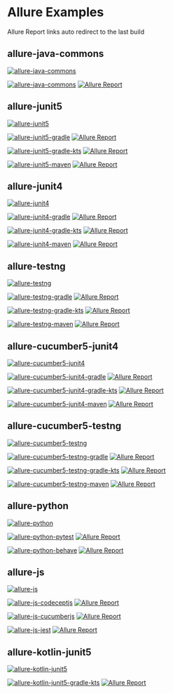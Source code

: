 # Allure Examples

Allure Report links auto redirect to the last build

## allure-java-commons
[![allure-java-commons](https://github.com/allure-examples/allure-examples/workflows/allure-java-commons/badge.svg)](https://github.com/allure-examples/allure-examples/actions?query=workflow%3Aallure-java-commons)

[![allure-java-commons](https://github.com/allure-examples/allure-java-commons/workflows/allure-java-commons/badge.svg)](https://github.com/allure-examples/allure-java-commons)
[![Allure Report](https://img.shields.io/badge/Allure%20Report-deployed-yellowgreen)](https://allure-examples.github.io/allure-java-commons/)

## allure-junit5
[![allure-junit5](https://github.com/allure-examples/allure-examples/workflows/allure-junit5/badge.svg)](https://github.com/allure-examples/allure-examples/actions?query=workflow%3Aallure-junit5)

[![allure-junit5-gradle](https://github.com/allure-examples/allure-junit5-gradle/workflows/allure-junit5-gradle/badge.svg)](https://github.com/allure-examples/allure-junit5-gradle)
[![Allure Report](https://img.shields.io/badge/Allure%20Report-deployed-yellowgreen)](https://allure-examples.github.io/allure-junit5-gradle/)

[![allure-junit5-gradle-kts](https://github.com/allure-examples/allure-junit5-gradle-kts/workflows/allure-junit5-gradle-kts/badge.svg)](https://github.com/allure-examples/allure-junit5-gradle-kts)
[![Allure Report](https://img.shields.io/badge/Allure%20Report-deployed-yellowgreen)](https://allure-examples.github.io/allure-junit5-gradle-kts/)

[![allure-junit5-maven](https://github.com/allure-examples/allure-junit5-maven/workflows/allure-junit5-maven/badge.svg)](https://github.com/allure-examples/allure-junit5-maven)
[![Allure Report](https://img.shields.io/badge/Allure%20Report-deployed-yellowgreen)](https://allure-examples.github.io/allure-junit5-maven/)

## allure-junit4
[![allure-junit4](https://github.com/allure-examples/allure-examples/workflows/allure-junit4/badge.svg)](https://github.com/allure-examples/allure-examples/actions?query=workflow%3Aallure-junit4)

[![allure-junit4-gradle](https://github.com/allure-examples/allure-junit4-gradle/workflows/allure-junit4-gradle/badge.svg)](https://github.com/allure-examples/allure-junit4-gradle)
[![Allure Report](https://img.shields.io/badge/Allure%20Report-deployed-yellowgreen)](https://allure-examples.github.io/allure-junit4-gradle/)

[![allure-junit4-gradle-kts](https://github.com/allure-examples/allure-junit4-gradle-kts/workflows/allure-junit4-gradle-kts/badge.svg)](https://github.com/allure-examples/allure-junit4-gradle-kts)
[![Allure Report](https://img.shields.io/badge/Allure%20Report-deployed-yellowgreen)](https://allure-examples.github.io/allure-junit4-gradle-kts/)

[![allure-junit4-maven](https://github.com/allure-examples/allure-junit4-maven/workflows/allure-junit4-maven/badge.svg)](https://github.com/allure-examples/allure-junit4-maven)
[![Allure Report](https://img.shields.io/badge/Allure%20Report-deployed-yellowgreen)](https://allure-examples.github.io/allure-junit4-maven/)

## allure-testng
[![allure-testng](https://github.com/allure-examples/allure-examples/workflows/allure-testng/badge.svg)](https://github.com/allure-examples/allure-examples/actions?query=workflow%3Aallure-testng)

[![allure-testng-gradle](https://github.com/allure-examples/allure-testng-gradle/workflows/allure-testng-gradle/badge.svg)](https://github.com/allure-examples/allure-testng-gradle)
[![Allure Report](https://img.shields.io/badge/Allure%20Report-deployed-yellowgreen)](https://allure-examples.github.io/allure-testng-gradle/)

[![allure-testng-gradle-kts](https://github.com/allure-examples/allure-testng-gradle-kts/workflows/allure-testng-gradle-kts/badge.svg)](https://github.com/allure-examples/allure-testng-gradle-kts)
[![Allure Report](https://img.shields.io/badge/Allure%20Report-deployed-yellowgreen)](https://allure-examples.github.io/allure-testng-gradle-kts/)

[![allure-testng-maven](https://github.com/allure-examples/allure-testng-maven/workflows/allure-testng-maven/badge.svg)](https://github.com/allure-examples/allure-testng-maven)
[![Allure Report](https://img.shields.io/badge/Allure%20Report-deployed-yellowgreen)](https://allure-examples.github.io/allure-testng-maven/)

## allure-cucumber5-junit4
[![allure-cucumber5-junit4](https://github.com/allure-examples/allure-examples/workflows/allure-cucumber5-junit4/badge.svg)](https://github.com/allure-examples/allure-examples/actions?query=workflow%3Aallure-cucumber5-junit4)

[![allure-cucumber5-junit4-gradle](https://github.com/allure-examples/allure-cucumber5-junit4-gradle/workflows/allure-cucumber5-junit4-gradle/badge.svg)](https://github.com/allure-examples/allure-cucumber5-junit4-gradle)
[![Allure Report](https://img.shields.io/badge/Allure%20Report-deployed-yellowgreen)](https://allure-examples.github.io/allure-cucumber5-junit4-gradle/)

[![allure-cucumber5-junit4-gradle-kts](https://github.com/allure-examples/allure-cucumber5-junit4-gradle-kts/workflows/allure-cucumber5-junit4-gradle-kts/badge.svg)](https://github.com/allure-examples/allure-cucumber5-junit4-gradle-kts)
[![Allure Report](https://img.shields.io/badge/Allure%20Report-deployed-yellowgreen)](https://allure-examples.github.io/allure-cucumber5-junit4-gradle-kts/)

[![allure-cucumber5-junit4-maven](https://github.com/allure-examples/allure-cucumber5-junit4-maven/workflows/allure-cucumber5-junit4-maven/badge.svg)](https://github.com/allure-examples/allure-cucumber5-junit4-maven)
[![Allure Report](https://img.shields.io/badge/Allure%20Report-deployed-yellowgreen)](https://allure-examples.github.io/allure-cucumber5-junit4-maven/)

## allure-cucumber5-testng
[![allure-cucumber5-testng](https://github.com/allure-examples/allure-examples/workflows/allure-cucumber5-testng/badge.svg)](https://github.com/allure-examples/allure-examples/actions?query=workflow%3Aallure-cucumber5-testng)

[![allure-cucumber5-testng-gradle](https://github.com/allure-examples/allure-cucumber5-testng-gradle/workflows/allure-cucumber5-testng-gradle/badge.svg)](https://github.com/allure-examples/allure-cucumber5-testng-gradle)
[![Allure Report](https://img.shields.io/badge/Allure%20Report-deployed-yellowgreen)](https://allure-examples.github.io/allure-cucumber5-testng-gradle/)

[![allure-cucumber5-testng-gradle-kts](https://github.com/allure-examples/allure-cucumber5-testng-gradle-kts/workflows/allure-cucumber5-testng-gradle-kts/badge.svg)](https://github.com/allure-examples/allure-cucumber5-testng-gradle-kts)
[![Allure Report](https://img.shields.io/badge/Allure%20Report-deployed-yellowgreen)](https://allure-examples.github.io/allure-cucumber5-testng-gradle-kts/)

[![allure-cucumber5-testng-maven](https://github.com/allure-examples/allure-cucumber5-testng-maven/workflows/allure-cucumber5-testng-maven/badge.svg)](https://github.com/allure-examples/allure-cucumber5-testng-maven)
[![Allure Report](https://img.shields.io/badge/Allure%20Report-deployed-yellowgreen)](https://allure-examples.github.io/allure-cucumber5-testng-maven/)

## allure-python
[![allure-python](https://github.com/allure-examples/allure-examples/workflows/allure-python/badge.svg)](https://github.com/allure-examples/allure-examples/actions?query=workflow%3Aallure-python)

[![allure-python-pytest](https://github.com/allure-examples/allure-python-pytest/workflows/allure-python-pytest/badge.svg)](https://github.com/allure-examples/allure-python-pytest)
[![Allure Report](https://img.shields.io/badge/Allure%20Report-deployed-yellowgreen)](https://allure-examples.github.io/allure-python-pytest/)

[![allure-python-behave](https://github.com/allure-examples/allure-python-behave/workflows/allure-python-behave/badge.svg)](https://github.com/allure-examples/allure-python-behave)
[![Allure Report](https://img.shields.io/badge/Allure%20Report-deployed-yellowgreen)](https://allure-examples.github.io/allure-python-behave/)

## allure-js
[![allure-js](https://github.com/allure-examples/allure-examples/workflows/allure-js/badge.svg)](https://github.com/allure-examples/allure-examples/actions?query=workflow%3Aallure-js)

[![allure-js-codeceptjs](https://github.com/allure-examples/allure-js-codeceptjs/workflows/allure-js-codeceptjs/badge.svg)](https://github.com/allure-examples/allure-js-codeceptjs)
[![Allure Report](https://img.shields.io/badge/Allure%20Report-deployed-yellowgreen)](https://allure-examples.github.io/allure-js-codeceptjs/)

[![allure-js-cucumberjs](https://github.com/allure-examples/allure-js-cucumberjs/workflows/allure-js-cucumberjs/badge.svg)](https://github.com/allure-examples/allure-js-cucumberjs)
[![Allure Report](https://img.shields.io/badge/Allure%20Report-deployed-yellowgreen)](https://allure-examples.github.io/allure-js-cucumberjs/)

[![allure-js-jest](https://github.com/allure-examples/allure-js-jest/workflows/allure-js-jest/badge.svg)](https://github.com/allure-examples/allure-js-jest)
[![Allure Report](https://img.shields.io/badge/Allure%20Report-deployed-yellowgreen)](https://allure-examples.github.io/allure-js-jest/)

## allure-kotlin-junit5
[![allure-kotlin-junit5](https://github.com/allure-examples/allure-examples/workflows/allure-kotlin-junit5/badge.svg)](https://github.com/allure-examples/allure-examples/actions?query=workflow%3Aallure-kotlin-junit5)

[![allure-kotlin-junit5-gradle-kts](https://github.com/allure-examples/allure-kotlin-junit5-gradle-kts/workflows/allure-kotlin-junit5-gradle-kts/badge.svg)](https://github.com/allure-examples/allure-kotlin-junit5-gradle-kts)
[![Allure Report](https://img.shields.io/badge/Allure%20Report-deployed-yellowgreen)](https://allure-examples.github.io/allure-kotlin-junit5-gradle-kts/)